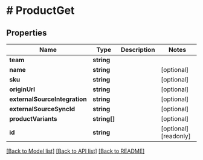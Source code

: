 # # ProductGet

## Properties

Name | Type | Description | Notes
------------ | ------------- | ------------- | -------------
**team** | **string** |  | 
**name** | **string** |  | [optional] 
**sku** | **string** |  | [optional] 
**originUrl** | **string** |  | [optional] 
**externalSourceIntegration** | **string** |  | [optional] 
**externalSourceSyncId** | **string** |  | [optional] 
**productVariants** | **string[]** |  | [optional] 
**id** | **string** |  | [optional] [readonly] 

[[Back to Model list]](../../README.md#documentation-for-models) [[Back to API list]](../../README.md#documentation-for-api-endpoints) [[Back to README]](../../README.md)


